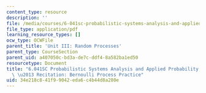 ```yaml
---
content_type: resource
description: ''
file: /media/courses/6-041sc-probabilistic-systems-analysis-and-applied-probability-fall-2013/34e218c841f99042eda6c4b44d8a280e_MIT6_041SCF13_Bernoulli_Process_Practice_I_300k.pdf
file_type: application/pdf
learning_resource_types: []
ocw_type: OCWFile
parent_title: 'Unit III: Random Processes'
parent_type: CourseSection
parent_uid: a407050c-bd3a-de7c-ddf4-8a582ba1ed50
resourcetype: Document
title: "6.041SC Probabilistic Systems Analysis and Applied Probability, Fall 2013Transcript\
  \ \u2013 Recitation: Bernoulli Process Practice"
uid: 34e218c8-41f9-9042-eda6-c4b44d8a280e
---
```

